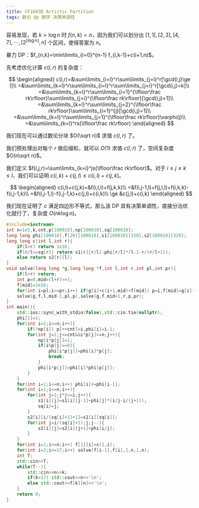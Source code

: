 ```yaml
---
title: CF1603D Artistic Partition
tags: 数论 dp 数学 决策单调性
---
```


容易发现，若 $k>\log n$ 时 $f(n,k)=n$，因为我们可以划分出 $[1,1],[2,3],[4,7],\cdots,[2^{\lfloor\log n\rfloor},n]$ 个区间，使得答案为 $n$。

暴力 DP：$f_{n,k}=\min\limits_{i=0}^{n-1} f_{i,k-1}+c(i+1,n)$。

先考虑优化计算 $c(l,r)$ 的复杂度：

$$
\begin{aligned}
c(l,r)=&\sum\limits_{i=l}^r\sum\limits_{j=i}^r[\gcd(i,j)\ge l]\\
=&\sum\limits_{k=l}^r\sum\limits_{i=l}^r\sum\limits_{j=i}^r[\gcd(i,j)=k]\\
=&\sum\limits_{k=l}^r\sum\limits_{i=1}^{\lfloor\frac rk\rfloor}\sum\limits_{j=i}^{\lfloor\frac rk\rfloor}[\gcd(i,j)=1]\\
=&\sum\limits_{k=l}^r\sum\limits_{j=2}^{\lfloor\frac rk\rfloor}\sum\limits_{i=1}^{j}[\gcd(i,j)=1]\\
=&\sum\limits_{k=l}^r\sum\limits_{j=1}^{\lfloor\frac rk\rfloor}\varphi(j)\\
=&\sum\limits_{k=l}^rs(\lfloor\frac rk\rfloor)
\end{aligned}
$$

我们现在可以通过数论分块 $O(\sqrt n)$ 求值 $c(l,r)$ 了。

我们预处理出对每个 $r$ 做后缀和，就可以 $O(1)$ 求值 $c(l,r)$ 了，空间复杂度 $O(n\sqrt n)$。

我们定义 $f(i,j,r)=\sum\limits_{k=i}^js(\lfloor\frac rk\rfloor)$。对于 $i\le j\le k\le l$，我们可以证明 $c(i,k)+c(j,l)\le c(i,l)+c(j,k)$。

$$
\begin{aligned}
c(i,l)+c(j,k)=&f(i,l,l)+f(j,k,k)\\
=&f(i,j-1,l)+f(j,l,l)+f(i,k,k)-f(i,j-1,k)\\
=&f(i,j-1,l)-f(i,j-1,k)+c(j,l)+c(i,k)\\
\ge &c(j,l)+c(i,k)
\end{aligned}
$$

我们现在证明了 $c$ 满足四边形不等式，那么该 DP 具有决策单调性，直接分治优化就行了，复杂度 $O(nk\log n)$。

```cpp
#include<iostream>
int n=1e5,k,cnt,p[100010],np[100010],sq[100010];
long long phi[100010],f[20][100010],s1[100010][320],s2[100010][320];
long long c(int l,int r){
	if(l>r) return 1e16;
	if(r/l<=sq[r]) return s1[r][r/l]-phi[r/l]*(l-1-r/(r/l+1));
	else return s2[r][l];
}
void solve(long long *g,long long *f,int l,int r,int pl,int pr){
	if(l>r) return;
	int p=0,mid=(l+r)>>1;
	f[mid]=1e16;
	for(int i=pl;i<=pr;i++) if(g[i]+c(i+1,mid)<f[mid]) p=i,f[mid]=g[i]+c(i+1,mid);
	solve(g,f,l,mid-1,pl,p),solve(g,f,mid+1,r,p,pr);
}
int main(){
	std::ios::sync_with_stdio(false),std::cin.tie(nullptr);
	phi[1]=1;
	for(int i=2;i<=n;i++){
		if(!np[i]) p[++cnt]=i,phi[i]=i-1;
		for(int j=1;j<=cnt&&i*p[j]<=n;j++){
			np[i*p[j]]=1;
			if(i%p[j]==0){
				phi[i*p[j]]=phi[i]*p[j];
				break;
			}
			phi[i*p[j]]=phi[i]*phi[p[j]];
		}
	}
	for(int i=1;i<=n;i++) phi[i]+=phi[i-1];
	for(int i=1;i<=n;i++){
		for(int j=1;j*j<=i;j++){
			s1[i][j]=s1[i][j-1]+phi[j]*(i/j-i/(j+1));
			sq[i]=j;
		}
		s2[i][i/(sq[i]+1)+1]=s1[i][sq[i]];
		for(int j=i/(sq[i]+1);j;j--){
			s2[i][j]=s2[i][j+1]+phi[i/j];
		}
	}
	for(int i=1;i<=n;i++) f[1][i]=c(1,i);
	for(int i=2;i<=17;i++) solve(f[i-1],f[i],1,n,1,n);
	int T;
	std::cin>>T;
	while(T--){
		std::cin>>n>>k;
		if(k>17) std::cout<<n<<'\n';
		else std::cout<<f[k][n]<<'\n';
	}
	return 0;	
}
```

